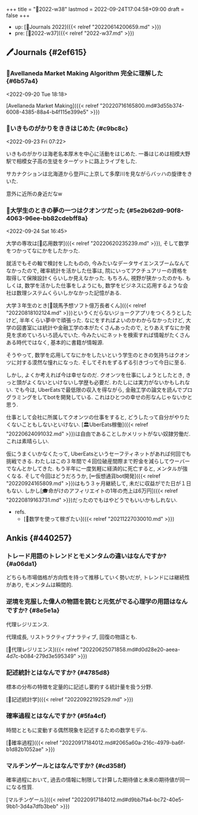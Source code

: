 +++
title = "📓2022-w38"
lastmod = 2022-09-24T17:04:58+09:00
draft = false
+++

-   up: [📅Journals 2022]({{< relref "20220614200659.md" >}})
-   pre: [📓2022-w37]({{< relref "2022-w37.md" >}})


## 🖊Journals {#2ef615}


### 💭Avellaneda Market Making Algorithm 完全に理解した {#6b57a4}

<span class="timestamp-wrapper"><span class="timestamp">&lt;2022-09-20 Tue 18:18&gt;</span></span>

[Avellaneda Market Making]({{< relref "20220716165800.md#3d55b374-6008-4385-88a4-b4f115e399e5" >}})


### 💭いきものがかりをききはじめた {#c9bc8c}

<span class="timestamp-wrapper"><span class="timestamp">&lt;2022-09-23 Fri 07:22&gt;</span></span>

いきものがかりは海老名本厚木を中心に活動をはじめた. 一番はじめは相模大野駅で相模女子高の生徒をターゲットに路上ライブをした.

サカナクションは北海道から登戸に上京して多摩川を見ながらバッハの旋律をきいた.

意外に近所の身近だなw


### 💭大学生のときの夢の一つはクオンツだった {#5e2b62d9-90f8-4063-96ee-bb82cdebff8a}

<span class="timestamp-wrapper"><span class="timestamp">&lt;2022-09-24 Sat 16:45&gt;</span></span>

大学の専攻は[📝応用数学]({{< relref "20220620235239.md" >}}), そして数学をつかってなにかをしたかった.

就活でもその軸で検討をしたものの, 今みたいなデータサイエンスブームなんてなかったので, 確率統計を活かした仕事は, 院にいってアクチュアリーの資格を取得して保険設計くらいしか見えなかった. もちろん, 視野が狭かったのかも. もしくは, 数学を活かした仕事をしようにも, 数学をビジネスに応用するような会社は数理システムくらいしかなかった記憶がある.

大学３年生のとき[🔖競馬予想ソフト億万長者くん]({{< relref "20220818102124.md" >}})というくだらないジョークアプリをつくろうとしたけど, 半年くらい夢中で頑張った. なにをすればよいのかわからなかったけど, 大学の図書室には統計や金融工学の本がたくさんあったので, とりあえずなにか発見を求めていろいろ読んでいた. 今みたいにネットを検索すれば情報がたくさんある時代ではなく, 基本的に書籍が情報源.

そうやって, 数学を応用してなにかをしたいという学生のときの気持ちはクオンツに対する漠然な憧れになった. そしてそれをずるずる引きづって今日に至る.

しかし, よくか考えれば今は幸せなのだ. クオンツを仕事にしようとしたとき, きっと頭がよくないといけないし学歴も必要だ. わたしには実力がないかもしれない. でも今は, UberEatsで最低限の収入を得ながら, 金融工学の論文を読んでプログラミングをしてbotを開発している. これはひとつの幸せの形なんじゃないかと思う.

仕事として会社に所属してクオンツの仕事をすると, どうしたって自分がやりたくないこともしないといけない. [🏛UberEats稼働]({{< relref "20220624091032.md" >}})は自由であることしかメリットがない奴隷労働だ. これは素晴らしい.

仮にうまくいかなくたって, UberEatsというセーフティネットがあれば何回でも挑戦できる. わたしはこの３年間で４回位破産間際まで貯金を減らしてウーバーでなんとかしてきた. もう半年に一度気軽に経済的に死亡すると, メンタルが強くなる. そして今回はどうだろうか, [✏仮想通貨bot開発]({{< relref "20220924165809.md" >}})はもう３ヶ月継続して, 未だに収益がでた日が１日もない. しかし[🎓命がけのアフィリエイトの1年の売上は6万円]({{< relref "20220819163731.md" >}})だったのでもはやどうでもいいかもしれない.

-   refs.
    -   [🦊数学を使って稼ぎたい]({{< relref "20211227030010.md" >}})


## Ankis {#440257}


### トレード用語のトレンドとモメンタムの違いはなんですか? {#a06da1}

どちらも市場価格が方向性を持って推移していく勢いだが, トレンドには継続性があり, モメンタムは瞬間的.


### 逆境を克服した偉人の物語を読むと元気がでる心理学の用語はなんですか? {#8e5e1a}

代理レジリエンス.

代理成長, リストラクティブナラティブ, 回復の物語とも.

[📝代理レジリエンス]({{< relref "20220625071858.md#d0d28e20-aeea-4d7c-b084-279d3e595349" >}})


### 記述統計とはなんですか? {#4785d8}

標本の分布の特徴を定量的に記述し要約する統計量を扱う分野.

[📝記述統計学]({{< relref "20220922192529.md" >}})


### 確率過程とはなんですか? {#5fa4cf}

時間とともに変動する偶然現象を記述するための数学モデル.

[📝確率過程]({{< relref "20220917184012.md#2065a60a-216c-4979-ba6f-b1d82b1052ae" >}})


### マルチンゲールとはなんですか? {#cd358f}

確率過程において, 過去の情報に制限して計算した期待値と未来の期待値が同一になる性質.

[マルチンゲール]({{< relref "20220917184012.md#d9bb7fa4-bc72-40e5-9bb1-3d4a7dfb3beb" >}})
